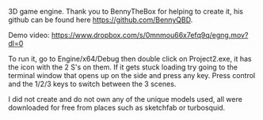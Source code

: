 3D game engine. Thank you to BennyTheBox for helping to create it, his github can be found here https://github.com/BennyQBD. 

Demo video: https://www.dropbox.com/s/0mnmou66x7efq9q/egng.mov?dl=0

To run it, go to Engine/x64/Debug then double click on Project2.exe, it has the icon with the 2 S's on them. If it gets stuck loading try going to the terminal window that opens up on the side and press any key. Press control and the 1/2/3 keys to switch between the 3 scenes. 

I did not create and do not own any of the unique models used, all were downloaded for free from places such as sketchfab or turbosquid. 
